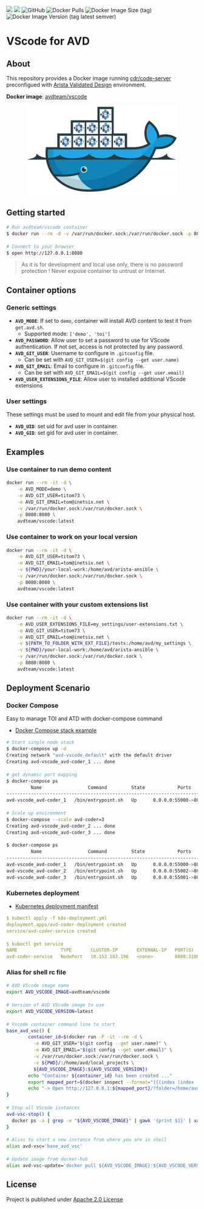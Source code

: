 ![](https://img.shields.io/badge/Arista-CVP%20Automation-blue)  ![](https://img.shields.io/badge/Arista-EOS%20Automation-blue) ![GitHub](https://img.shields.io/github/license/arista-netdevops-community/docker-avd-vscode) ![Docker Pulls](https://img.shields.io/docker/pulls/avdteam/vscode) ![Docker Image Size (tag)](https://img.shields.io/docker/image-size/avdteam/vscode/latest) ![Docker Image Version (tag latest semver)](https://img.shields.io/docker/v/avdteam/vscode/latest)
# VScode for AVD

## About

This repository provides a Docker image running [cdr/code-server](https://github.com/cdr/code-server/) preconfigued with [Arista Validated Design](https://www.avd.sh) environment.

__Docker image__: [avdteam/vscode](https://hub.docker.com/repository/docker/avdteam/vscode)

<p align="center"><img src="medias/AVD%20-%20Docker%20Logo%20transparent%20bg.png" alt="Arista AVD Docker Image" width="400"/></p>

## Getting started

```bash
# Run avdteam/vscode container
$ docker run --rm -d -v /var/run/docker.sock:/var/run/docker.sock -p 8080:8080 avdteam/vscode:latest

# Connect to your browser
$ open http://127.0.0.1:8080
```

> As it is for development and local use only, there is no password protection ! Never expose container to untrust or Internet.

## Container options

### Generic settings

- __`AVD_MODE`__: If set to `demo`, container will install AVD content to test it from `get.avd.sh`.
  - Supported mode: `['demo', 'toi']`
- __`AVD_PASSWORD`__: Allow user to set a password to use for VScode authentication. If not set, access is not protected by any password.
- __`AVD_GIT_USER`__: Username to configure in `.gitconfig` file.
  - Can be set with `AVD_GIT_USER=$(git config --get user.name)`
- __`AVD_GIT_EMAIL`__: Email to configure in `.gitconfig` file.
  - Can be set with `AVD_GIT_EMAIL=$(git config --get user.email)`
- __`AVD_USER_EXTENSIONS_FILE`__: Allow user to installed additional VScode extensions

### User settings

These settings must be used to mount and edit file from your physical host.

- __`AVD_UID`__: set uid for avd user in container.
- __`AVD_GID`__: set gid for avd user in container.

## Examples

### Use container to run demo content

```bash
docker run --rm -it -d \
    -e AVD_MODE=demo \
    -e AVD_GIT_USER=titom73 \
    -e AVD_GIT_EMAIL=tom@inetsix.net \
    -v /var/run/docker.sock:/var/run/docker.sock \
    -p 8080:8080 \
    avdteam/vscode:latest
```

### Use container to work on your local version

```bash
docker run --rm -it -d \
    -e AVD_GIT_USER=titom73 \
    -e AVD_GIT_EMAIL=tom@inetsix.net \
    -v ${PWD}/your-local-work:/home/avd/arista-ansible \
    -v /var/run/docker.sock:/var/run/docker.sock \
    -p 8080:8080 \
    avdteam/vscode:latest
```

### Use container with your custom extensions list

```bash
docker run --rm -it -d \
    -e AVD_USER_EXTENSIONS_FILE=my_settings/user-extensions.txt \
    -e AVD_GIT_USER=titom73 \
    -e AVD_GIT_EMAIL=tom@inetsix.net \
    -v ${PATH_TO_FOLDER_WITH_EXT_FILE}/tests:/home/avd/my_settings \
    -v ${PWD}/your-local-work:/home/avd/arista-ansible \
    -v /var/run/docker.sock:/var/run/docker.sock \
    -p 8080:8080 \
    avdteam/vscode:latest
```

## Deployment Scenario

### Docker Compose

Easy to manage TOI and ATD with docker-compose command

- [Docker Compose stack example](./docker-compose.yml)

```bash
# Start single node stack
$ docker-compose up -d
Creating network "avd-vscode_default" with the default driver
Creating avd-vscode_avd-coder_1 ... done

# get dynamic port mapping
$ docker-compose ps
         Name                 Command         State            Ports
-----------------------------------------------------------------------------
avd-vscode_avd-coder_1   /bin/entrypoint.sh   Up      0.0.0.0:55000->8080/tcp

# Scale up environment
$ docker-compose --scale avd-coder=3
Creating avd-vscode_avd-coder_2 ... done
Creating avd-vscode_avd-coder_3 ... done

$ docker-compose ps
         Name                 Command         State            Ports
-----------------------------------------------------------------------------
avd-vscode_avd-coder_1   /bin/entrypoint.sh   Up      0.0.0.0:55000->8080/tcp
avd-vscode_avd-coder_2   /bin/entrypoint.sh   Up      0.0.0.0:55002->8080/tcp
avd-vscode_avd-coder_3   /bin/entrypoint.sh   Up      0.0.0.0:55001->8080/tcp
```

### Kubernetes deployment

- [Kubernetes deployment manifest](./k8s-deployment.yml)

```yaml
$ kubectl apply -f k8s-deployment.yml
deployment.apps/avd-coder-deployment created
service/avd-coder-service created

$ kubectl get service
NAME                TYPE       CLUSTER-IP       EXTERNAL-IP   PORT(S)          AGE
avd-coder-service   NodePort   10.152.183.196   <none>        8080:31081/TCP   5s
```

### Alias for shell rc file

```bash
# AVD VScode image name
export AVD_VSCODE_IMAGE=avdteam/vscode

# Version of AVD VScode image to use
export AVD_VSCODE_VERSION=latest

# Vscode container command line to start
base_avd_vsc() {
        container_id=$(docker run -P -it --rm -d \
          -e AVD_GIT_USER="$(git config --get user.name)" \
          -e AVD_GIT_EMAIL="$(git config --get user.email)" \
          -v /var/run/docker.sock:/var/run/docker.sock \
          -v ${PWD}/:/home/avd/local_projects \
          ${AVD_VSCODE_IMAGE}:${AVD_VSCODE_VERSION})
        echo "Container ${container_id} has been created ..."
        export mapped_port=$(docker inspect --format="{{(index (index .NetworkSettings.Ports \"8080/tcp\") 0).HostPort}}" ${container_id})
        echo "-> Open http://127.0.0.1:${mapped_port}/?folder=/home/avd"
}

# Stop all VScode isntances
avd-vsc-stop() {
  docker ps -a | grep -e "${AVD_VSCODE_IMAGE}" | gawk '{print $1}' | xargs docker stop
}

# Alias to start a new instance from where you are in shell
alias avd-vsc='base_avd_vsc'

# Update image from docker-hub
alias avd-vsc-update='docker pull ${AVD_VSCODE_IMAGE}:${AVD_VSCODE_VERSION}'
```

## License

Project is published under [Apache 2.0 License](./LICENSE)
